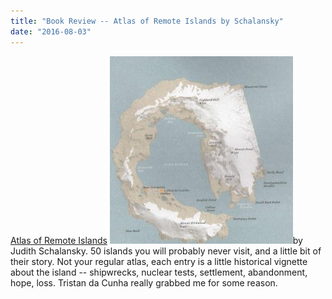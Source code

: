 ```yaml
---
title: "Book Review -- Atlas of Remote Islands by Schalansky"
date: "2016-08-03"
---
```


[Atlas of Remote Islands](https://www.amazon.com/Atlas-Remote-Islands-Judith-Schalansky/dp/014311820X) [![deception-island](images/deception-island-293x300.jpg)](http://theludwigs.com/2016/08/book-review-atlas-of-remote-islands-by-schalansky/deception-island/)by Judith Schalansky. 50 islands you will probably never visit, and a little bit of their story. Not your regular atlas, each entry is a little historical vignette about the island -- shipwrecks, nuclear tests, settlement, abandonment, hope, loss. Tristan da Cunha really grabbed me for some reason.
